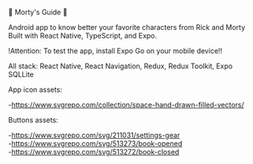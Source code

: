 🧠 Morty's Guide 🧠

Android app to know better your favorite characters from Rick and Morty
Built with React Native, TypeScript, and Expo.

!Attention: To test the app, install Expo Go on your mobile device!!

All stack: React Native, React Navigation, Redux, Redux Toolkit, Expo SQLLite

App icon assets: 

-https://www.svgrepo.com/collection/space-hand-drawn-filled-vectors/

Buttons assets: 

-https://www.svgrepo.com/svg/211031/settings-gear  
-https://www.svgrepo.com/svg/513273/book-opened  
-https://www.svgrepo.com/svg/513272/book-closed  

